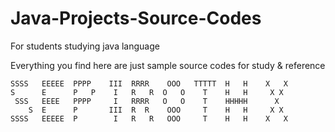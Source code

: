 # Java-Projects-Source-Codes
For students studying java language

Everything you find here are just sample source codes for study & reference

```
SSSS   EEEEE  PPPP    III  RRRR    OOO   TTTTT  H   H    X   X
S      E      P   P    I   R   R  O   O    T    H   H     X X
 SSS   EEEE   PPPP     I   RRRR   O   O    T    HHHHH      X
    S  E      P       III  R  R    OOO     T    H   H     X X
SSSS   EEEEE  P        I   R   R   OOO     T    H   H    X   X



```
